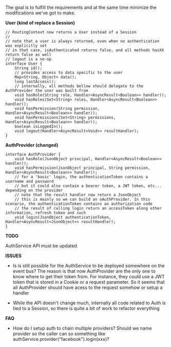 The goal is to fulfill the requirements and at the same time minimize the modifications we've got to make.


**User (kind of replace a Session)**

```
// RoutingContext now returns a User instead of a Session
// 
// note that a user is always returned, even when no authentication was explicitly set
// in that case, isAuthenticated returns false, and all methods hasXX return false as well
// logout is a no-op
interface User {
    String id();
    // provides access to data specific to the user
    Map<String, Object> data();
    long lastAccess();
    // internally, all methods bellow should delegate to the AuthProvider the user was built from
    void hasRole(String role, Handler<AsyncResult<Boolean>> handler));
    void hasRoles(Set<String> roles, Handler<AsyncResult<Boolean>> handler));
    void hasPermission(String permission, Handler<AsyncResult<Boolean>> handler));
    void hasPermissions(Set<String> permissions, Handler<AsyncResult<Boolean>> handler));
    boolean isLoggedIn();
    void logout(Handler<AsyncResult<Void>> resultHandler);
}
```

**AuthProvider (changed)**
```
interface AuthProvider {
    void hasRole(JsonObject principal, Handler<AsyncResult<Boolean>> handler));
    void hasPermission(JsonObject principal, String permission, Handler<AsyncResult<Boolean>> handler));
    // for a 'basic' login, the authenticationToken contains a username and password
    // but it could also contain a bearer token, a JWT token, etc... depending on the provider
    // note that the result handler now return a JsonObject
    // this is mainly so we can build an oAuthProvider. In this scenario, the authenticationToken contains an authorization code
    // the result of calling login return an accessToken along other information, refresh token and such
    void login(JsonObject authenticationToken, Handler<AsyncResult<JsonObject>> resultHandler);
}
```

**TODO**

AuthService API must be updated.

**ISSUES**

- Is is still possible for the AuthService to be deployed somewhere on the event bus? 
The reason is that now AuthProvider are the only one to know where to get their token from. 
For instance, they could use a JWT token that is stored in a Cookie or a request parameter.
So it seems that all AuthProvider should have acess to the request somehow or setup a handler

- While the API doesn't change much, internally all code related to Auth is tied to a Session, so there is quite a bit of work to refactor everything

**FAQ**
- How do I setup auth to chain multiple providers? Should we name provider so the caller can so something like authService.provider("facebook").login(xxx)?
 

